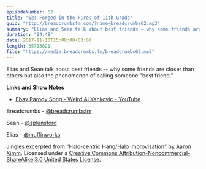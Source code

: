 ```yaml
---
episodeNumber: 62
title: "62: Forged in the Fires of 11th Grade"
guid: "http://breadcrumbsfm.com/?name=breadcrumbs62.mp3"
summary: "Elias and Sean talk about best friends – why some friends are closer than others but also the phenomenon of calling someone “best friend.”"
duration: "24:48"
date: 2017-11-10T15:00:00+03:00
length: 35713821
file: "https://media.breadcrumbs.fm/breadcrumbs62.mp3"
---
```

Elias and Sean talk about best friends -- why some friends are closer than others but also the phenomenon of calling someone "best friend."

**Links and Show Notes** 
- [Ebay Parody Song - Weird Al Yankovic - YouTube](https://www.youtube.com/watch?v=YKtlK7sn0JQ&feature=share)

Breadcrumbs - [@breadcrumbsfm](https://twitter.com/breadcrumbsfm)

Sean - [@splunsford](https://twitter.com/splunsford)

Elias - [@muffinworks](https://twitter.com/muffinworks)

Jingles excerpted from [ "Halo-centric Hang/Halo improvisation" by Aaron Ximm](http://freemusicarchive.org/music/aaron_ximm/handpans_and_the_hang/). Licensed under a [Creative Commons Attribution-Noncommercial-ShareAlike 3.0 United States License](http://creativecommons.org/licenses/by-nc-sa/3.0/us/).